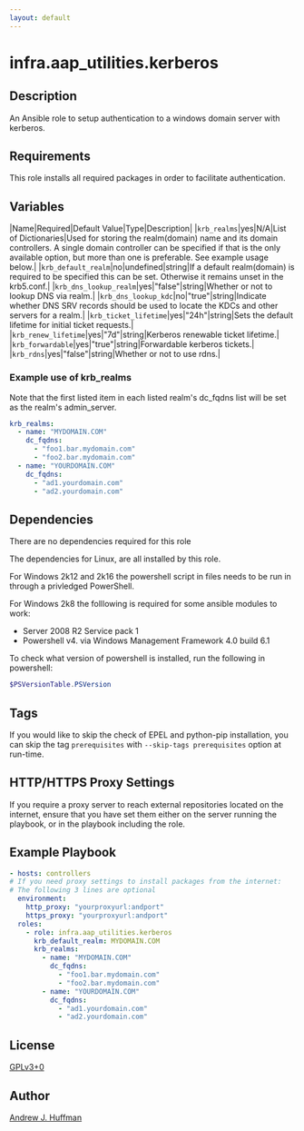 ```yaml
---
layout: default
---
```


# infra.aap\_utilities.kerberos

## Description

An Ansible role to setup authentication to a windows domain server with kerberos.

## Requirements

This role installs all required packages in order to facilitate authentication.

## Variables

|Name|Required|Default Value|Type|Description|
|`krb_realms`|yes|N/A|List of Dictionaries|Used for storing the realm(domain) name and its domain controllers.  A single domain controller can be specified if that is the only available option, but more than one is preferable. See example usage below.|
|`krb_default_realm`|no|undefined|string|If a default realm(domain) is required to be specified this can be set.  Otherwise it remains unset in the krb5.conf.|
|`krb_dns_lookup_realm`|yes|"false"|string|Whether or not to lookup DNS via realm.|
|`krb_dns_lookup_kdc`|no|"true"|string|Indicate whether DNS SRV records should be used to locate the KDCs and other servers for a realm.|
|`krb_ticket_lifetime`|yes|"24h"|string|Sets the default lifetime for initial ticket requests.|
|`krb_renew_lifetime`|yes|"7d"|string|Kerberos renewable ticket lifetime.|
|`krb_forwardable`|yes|"true"|string|Forwardable kerberos tickets.|
|`krb_rdns`|yes|"false"|string|Whether or not to use rdns.|

### Example use of krb_realms

Note that the first listed item in each listed realm's dc_fqdns list will be set as the realm's admin_server.

```yaml
krb_realms:
  - name: "MYDOMAIN.COM"
    dc_fqdns:
      - "foo1.bar.mydomain.com"
      - "foo2.bar.mydomain.com"
  - name: "YOURDOMAIN.COM"
    dc_fqdns:
      - "ad1.yourdomain.com"
      - "ad2.yourdomain.com"
```

## Dependencies

There are no dependencies required for this role

The dependencies for Linux, are all installed by this role.

For Windows 2k12 and 2k16 the powershell script in files needs to be run in through a privledged PowerShell.

For Windows 2k8 the folllowing is required for some ansible modules to work:

* Server 2008 R2 Service pack 1
* Powershell v4. via Windows Management Framework 4.0 build 6.1

To check what version of powershell is installed, run the following in powershell:

```PowerShell
$PSVersionTable.PSVersion
```

## Tags

If you would like to skip the check of EPEL and python-pip installation,
you can skip the tag `prerequisites` with `--skip-tags prerequisites` option at run-time.

## HTTP/HTTPS Proxy Settings

If you require a proxy server to reach external repositories located on the internet,
ensure that you have set them either on the server running the playbook, or in the playbook including the role.

## Example Playbook

```yaml
- hosts: controllers
# If you need proxy settings to install packages from the internet:
# The following 3 lines are optional
  environment:
    http_proxy: "yourproxyurl:andport"
    https_proxy: "yourproxyurl:andport"
  roles:
    - role: infra.aap_utilities.kerberos
      krb_default_realm: MYDOMAIN.COM
      krb_realms:
        - name: "MYDOMAIN.COM"
          dc_fqdns:
            - "foo1.bar.mydomain.com"
            - "foo2.bar.mydomain.com"
        - name: "YOURDOMAIN.COM"
          dc_fqdns:
            - "ad1.yourdomain.com"
            - "ad2.yourdomain.com"
```

## License

[GPLv3+0](https://github.com/redhat-cop/aap_utilities#licensing)

## Author

[Andrew J. Huffman](https://github.com/ahuffman)
